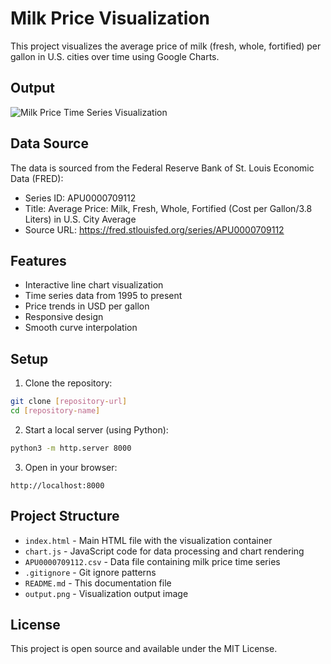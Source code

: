 # Milk Price Visualization

This project visualizes the average price of milk (fresh, whole, fortified) per gallon in U.S. cities over time using Google Charts.

## Output

![Milk Price Time Series Visualization](output.png)

## Data Source

The data is sourced from the Federal Reserve Bank of St. Louis Economic Data (FRED):
- Series ID: APU0000709112
- Title: Average Price: Milk, Fresh, Whole, Fortified (Cost per Gallon/3.8 Liters) in U.S. City Average
- Source URL: https://fred.stlouisfed.org/series/APU0000709112

## Features

- Interactive line chart visualization
- Time series data from 1995 to present
- Price trends in USD per gallon
- Responsive design
- Smooth curve interpolation

## Setup

1. Clone the repository:
```bash
git clone [repository-url]
cd [repository-name]
```

2. Start a local server (using Python):
```bash
python3 -m http.server 8000
```

3. Open in your browser:
```
http://localhost:8000
```

## Project Structure

- `index.html` - Main HTML file with the visualization container
- `chart.js` - JavaScript code for data processing and chart rendering
- `APU0000709112.csv` - Data file containing milk price time series
- `.gitignore` - Git ignore patterns
- `README.md` - This documentation file
- `output.png` - Visualization output image

## License

This project is open source and available under the MIT License. 
